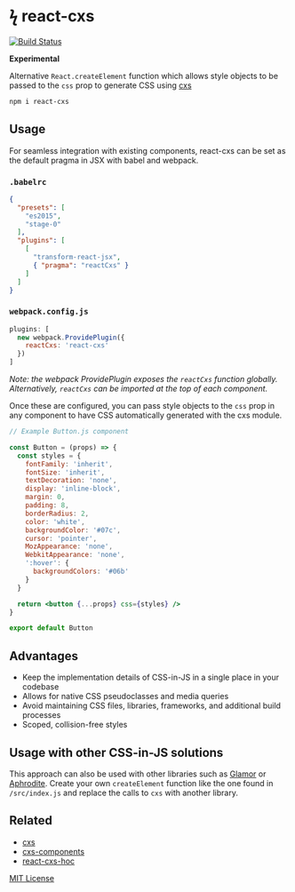 
# ϟ react-cxs

[![Build Status](https://travis-ci.org/jxnblk/react-cxs.svg?branch=master)](https://travis-ci.org/jxnblk/react-cxs)

**Experimental**

Alternative `React.createElement` function which allows style objects to be passed to the `css` prop to generate CSS using [cxs](https://github.com/jxnblk/cxs)

```sh
npm i react-cxs
```

## Usage

For seamless integration with existing components,
react-cxs can be set as the default pragma in JSX with babel and webpack.

### `.babelrc`

```json
{
  "presets": [
    "es2015",
    "stage-0"
  ],
  "plugins": [
    [
      "transform-react-jsx",
      { "pragma": "reactCxs" }
    ]
  ]
}
```

### `webpack.config.js`

```js
plugins: [
  new webpack.ProvidePlugin({
    reactCxs: 'react-cxs'
  })
]
```

*Note: the webpack ProvidePlugin exposes the `reactCxs` function globally.
Alternatively, `reactCxs` can be imported at the top of each component.*

Once these are configured, you can pass style objects to the `css` prop in any component to have CSS automatically generated with the cxs module.

```jsx
// Example Button.js component

const Button = (props) => {
  const styles = {
    fontFamily: 'inherit',
    fontSize: 'inherit',
    textDecoration: 'none',
    display: 'inline-block',
    margin: 0,
    padding: 8,
    borderRadius: 2,
    color: 'white',
    backgroundColor: '#07c',
    cursor: 'pointer',
    MozAppearance: 'none',
    WebkitAppearance: 'none',
    ':hover': {
      backgroundColors: '#06b'
    }
  }

  return <button {...props} css={styles} />
}

export default Button
```

## Advantages

- Keep the implementation details of CSS-in-JS in a single place in your codebase
- Allows for native CSS pseudoclasses and media queries
- Avoid maintaining CSS files, libraries, frameworks, and additional build processes
- Scoped, collision-free styles

## Usage with other CSS-in-JS solutions

This approach can also be used with other libraries such as
[Glamor](https://github.com/threepointone/glamor) or
[Aphrodite](https://github.com/Khan/aphrodite).
Create your own `createElement` function like the one found in `/src/index.js` and replace the calls to `cxs` with another library.

## Related

- [cxs](https://github.com/jxnblk/cxs)
- [cxs-components](https://github.com/jxnblk/cxs/tree/master/packages/cxs-components)
- [react-cxs-hoc](https://github.com/jxnblk/cxs/tree/master/packages/react-cxs-hoc)

[MIT License](LICENSE.md)

